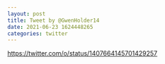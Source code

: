 ```yaml
--- 
layout: post 
title: Tweet by @GwenHolder14 
date: 2021-06-23 1624448265 
categories: twitter 
--- 
```

https://twitter.com/o/status/1407664145701429257